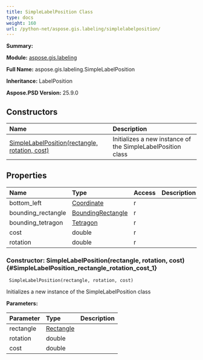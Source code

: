 ```yaml
---
title: SimpleLabelPosition Class
type: docs
weight: 160
url: /python-net/aspose.gis.labeling/simplelabelposition/
---
```


**Summary:** 

**Module:** [aspose.gis.labeling](/psd/python-net/aspose.gis.labeling/)

**Full Name:** aspose.gis.labeling.SimpleLabelPosition

**Inheritance:** LabelPosition

**Aspose.PSD Version:** 25.9.0

## **Constructors**
| **Name** | **Description** |
| :- | :- |
| [SimpleLabelPosition(rectangle, rotation, cost)](#SimpleLabelPosition_rectangle_rotation_cost_1) | Initializes a new instance of the SimpleLabelPosition class |
## **Properties**
| **Name** | **Type** | **Access** | **Description** |
| :- | :- | :- | :- |
| bottom_left | [Coordinate](/psd/python-net/aspose.gis.common/coordinate/) | r |    |
| bounding_rectangle | [BoundingRectangle](/psd/python-net/aspose.gis.common/boundingrectangle/) | r |    |
| bounding_tetragon | [Tetragon](/psd/python-net/aspose.gis.labeling/tetragon) | r |    |
| cost | double | r |    |
| rotation | double | r |    |


### Constructor: SimpleLabelPosition(rectangle, rotation, cost) {#SimpleLabelPosition_rectangle_rotation_cost_1}


```
 SimpleLabelPosition(rectangle, rotation, cost) 
```

Initializes a new instance of the SimpleLabelPosition class

**Parameters:**

| Parameter | Type | Description |
| :- | :- | :- |
| rectangle | [Rectangle](/psd/python-net/aspose.gis.common/rectangle/) |  |
| rotation | double |  |
| cost | double |  |

